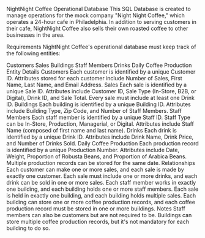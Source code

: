 NightNight Coffee Operational Database
This SQL Database is created to manage operations for the mock company "Night Night Coffee," which operates a 24-hour cafe in Philadelphia. In addition to serving customers in their cafe, NightNight Coffee also sells their own roasted coffee to other businesses in the area.

Requirements
NightNight Coffee's operational database must keep track of the following entities:

Customers
Sales
Buildings
Staff Members
Drinks
Daily Coffee Production
Entity Details
Customers
Each customer is identified by a unique Customer ID.
Attributes stored for each customer include Number of Sales, First Name, Last Name, and Email Address.
Sales
Each sale is identified by a unique Sale ID.
Attributes include Customer ID, Sale Type (In-Store, B2B, or Digital), Drink ID, and Sale Total.
Every sale must include at least one Drink ID.
Buildings
Each building is identified by a unique Building ID.
Attributes include Building Type, Zip Code, and Number of Staff Members.
Staff Members
Each staff member is identified by a unique Staff ID.
Staff Type can be In-Store, Production, Managerial, or Digital.
Attributes include Staff Name (composed of first name and last name).
Drinks
Each drink is identified by a unique Drink ID.
Attributes include Drink Name, Drink Price, and Number of Drinks Sold.
Daily Coffee Production
Each production record is identified by a unique Production Number.
Attributes include Date, Weight, Proportion of Robusta Beans, and Proportion of Arabica Beans.
Multiple production records can be stored for the same date.
Relationships
Each customer can make one or more sales, and each sale is made by exactly one customer.
Each sale must include one or more drinks, and each drink can be sold in one or more sales.
Each staff member works in exactly one building, and each building holds one or more staff members.
Each sale is held in exactly one building, and each building holds multiple sales.
Each building can store one or more coffee production records, and each coffee production record must be stored in one or more buildings.
Notes
Staff members can also be customers but are not required to be.
Buildings can store multiple coffee production records, but it's not mandatory for each building to do so.
